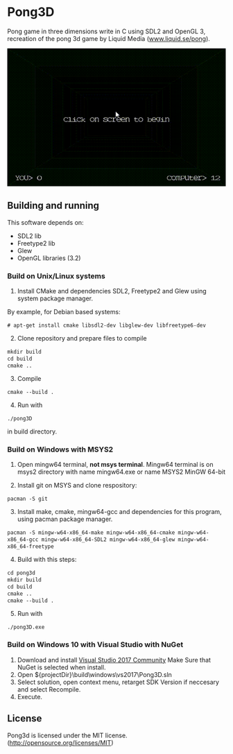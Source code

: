 # Pong3D

Pong game in three dimensions write in C using SDL2 and OpenGL 3, recreation of the pong 3d game by Liquid Media (www.liquid.se/pong).

![Pong3D](pong3d.gif)

## Building and running

This software depends on:

* SDL2 lib
* Freetype2 lib
* Glew
* OpenGL libraries (3.2)


### Build on Unix/Linux systems

1. Install CMake and dependencies SDL2, Freetype2 and Glew using system package manager.

By example, for Debian based systems:

```
# apt-get install cmake libsdl2-dev libglew-dev libfreetype6-dev
```

2. Clone repository and prepare files to compile

```
mkdir build
cd build
cmake ..

```

3. Compile

```
cmake --build .
```

4. Run with

```
./pong3D
```

in build directory.


### Build on Windows with MSYS2

1. Open mingw64 terminal, **not msys terminal**. Mingw64 terminal is on msys2 directory with name mingw64.exe or name MSYS2 MinGW 64-bit

2. Install git on MSYS and clone respository:

```
pacman -S git
```

3. Install make, cmake, mingw64-gcc and dependencies for this program, using pacman package manager.

```
pacman -S mingw-w64-x86_64-make mingw-w64-x86_64-cmake mingw-w64-x86_64-gcc mingw-w64-x86_64-SDL2 mingw-w64-x86_64-glew mingw-w64-x86_64-freetype
```

4. Build with this steps:

```
cd pong3d
mkdir build
cd build
cmake ..
cmake --build .

```

5. Run with

```
./pong3D.exe
```

### Build on Windows 10 with Visual Studio with NuGet

1. Download and install [Visual Studio 2017 Community](https://www.visualstudio.com/thank-you-downloading-visual-studio/?sku=Community&rel=15) Make Sure that NuGet is selected when install.
2. Open ${projectDir}\build\windows\vs2017\Pong3D.sln
3. Select solution, open context menu, retarget SDK Version if neccesary and select Recompile.
4. Execute.

## License

Pong3d is licensed under the MIT license. (http://opensource.org/licenses/MIT)
